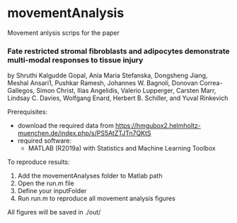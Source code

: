 # movementAnalysis
Movement anlysis scrips for the paper

### Fate restricted stromal fibroblasts and adipocytes demonstrate multi-modal responses to tissue injury
by Shruthi Kalgudde Gopal, Ania Maria Stefanska, Dongsheng Jiang, Meshal Ansari1, Pushkar Ramesh, Johannes W. Bagnoli, Donovan Correa-Gallegos, Simon Christ, Ilias Angelidis, Valerio Lupperger, Carsten Marr, Lindsay C. Davies, Wolfgang Enard, Herbert B. Schiller, and Yuval Rinkevich
 
Prerequisites:
- download the required data from https://hmgubox2.helmholtz-muenchen.de/index.php/s/PS5AtZTJTn7QKtS
- required software: 
  * MATLAB (R2019a) with Statistics and Machine Learning Toolbox

 To reproduce results:  
1. Add the movementAnalyses folder to Matlab path
2. Open the run.m file
3. Define your inputFolder
4. Run run.m to reproduce all movement analysis figures 

All figures will be saved in ./out/

